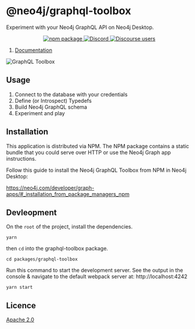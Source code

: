 # @neo4j/graphql-toolbox

Experiment with your Neo4j GraphQL API on Neo4j Desktop.

<p align="center">
  <a href="https://badge.fury.io/js/%40neo4j%2Fgraphql-toolbox">
    <img alt="npm package" src="https://badge.fury.io/js/%40neo4j%2Fgraphql-toolbox.svg">
  </a>
  <a href="https://discord.gg/neo4j">
    <img alt="Discord" src="https://img.shields.io/discord/787399249741479977?logo=discord&logoColor=white">
  </a>
  <a href="https://community.neo4j.com/c/drivers-stacks/graphql/33">
    <img alt="Discourse users" src="https://img.shields.io/discourse/users?logo=discourse&server=https%3A%2F%2Fcommunity.neo4j.com">
  </a>
</p>

1. [Documentation](https://neo4j.com/docs/graphql-manual/current/toolbox/)

![GraphQL Toolbox](https://github.com/neo4j/graphql/blob/dev/docs/modules/ROOT/images/toolbox-editor-view.png)

## Usage

1. Connect to the database with your credentials
2. Define (or Introspect) Typedefs
3. Build Neo4j GraphQL schema
4. Experiment and play

## Installation

This application is distributed via NPM. The NPM package contains a static bundle that you could serve over HTTP or use the Neo4j Graph app instructions.

Follow this guide to install the Neo4j GraphQL Toolbox from NPM in Neo4j Desktop:

https://neo4j.com/developer/graph-apps/#_installation_from_package_managers_npm

## Devleopment

On the `root` of the project, install the dependencies.

```
yarn
```

then `cd` into the graphql-toolbox package.

```
cd packages/graphql-toolbox
```

Run this command to start the development server. See the output in the console & navigate to the default webpack server at: http://localhost:4242

```
yarn start
```

## Licence

[Apache 2.0](https://github.com/neo4j/graphql/blob/master/packages/toolbox/LICENSE.txt)
